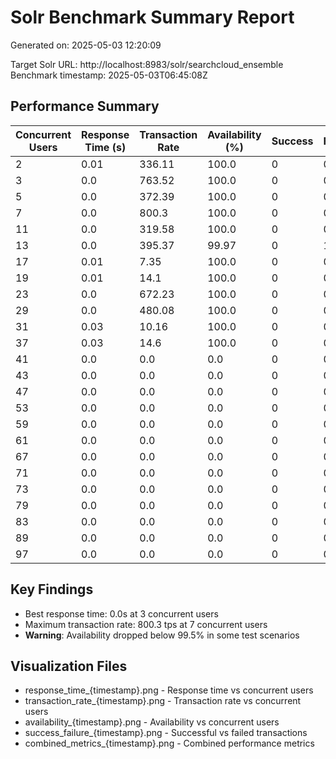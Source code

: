 # Solr Benchmark Summary Report

Generated on: 2025-05-03 12:20:09

Target Solr URL: http://localhost:8983/solr/searchcloud_ensemble
Benchmark timestamp: 2025-05-03T06:45:08Z

## Performance Summary

| Concurrent Users | Response Time (s) | Transaction Rate | Availability (%) | Success | Failures |
|------------------|------------------|-----------------|-----------------|---------|----------|
| 2 | 0.01 | 336.11 | 100.0 | 0 | 0 |
| 3 | 0.0 | 763.52 | 100.0 | 0 | 0 |
| 5 | 0.0 | 372.39 | 100.0 | 0 | 0 |
| 7 | 0.0 | 800.3 | 100.0 | 0 | 0 |
| 11 | 0.0 | 319.58 | 100.0 | 0 | 0 |
| 13 | 0.0 | 395.37 | 99.97 | 0 | 1 |
| 17 | 0.01 | 7.35 | 100.0 | 0 | 0 |
| 19 | 0.01 | 14.1 | 100.0 | 0 | 0 |
| 23 | 0.0 | 672.23 | 100.0 | 0 | 0 |
| 29 | 0.0 | 480.08 | 100.0 | 0 | 0 |
| 31 | 0.03 | 10.16 | 100.0 | 0 | 0 |
| 37 | 0.03 | 14.6 | 100.0 | 0 | 0 |
| 41 | 0.0 | 0.0 | 0.0 | 0 | 0 |
| 43 | 0.0 | 0.0 | 0.0 | 0 | 0 |
| 47 | 0.0 | 0.0 | 0.0 | 0 | 0 |
| 53 | 0.0 | 0.0 | 0.0 | 0 | 0 |
| 59 | 0.0 | 0.0 | 0.0 | 0 | 0 |
| 61 | 0.0 | 0.0 | 0.0 | 0 | 0 |
| 67 | 0.0 | 0.0 | 0.0 | 0 | 0 |
| 71 | 0.0 | 0.0 | 0.0 | 0 | 0 |
| 73 | 0.0 | 0.0 | 0.0 | 0 | 0 |
| 79 | 0.0 | 0.0 | 0.0 | 0 | 0 |
| 83 | 0.0 | 0.0 | 0.0 | 0 | 0 |
| 89 | 0.0 | 0.0 | 0.0 | 0 | 0 |
| 97 | 0.0 | 0.0 | 0.0 | 0 | 0 |

## Key Findings

- Best response time: 0.0s at 3 concurrent users
- Maximum transaction rate: 800.3 tps at 7 concurrent users
- **Warning**: Availability dropped below 99.5% in some test scenarios

## Visualization Files

- response_time_{timestamp}.png - Response time vs concurrent users
- transaction_rate_{timestamp}.png - Transaction rate vs concurrent users
- availability_{timestamp}.png - Availability vs concurrent users
- success_failure_{timestamp}.png - Successful vs failed transactions
- combined_metrics_{timestamp}.png - Combined performance metrics
